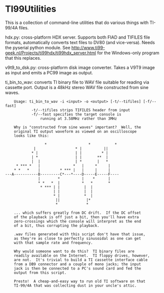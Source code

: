 # TI99Utilities

This is a collection of command-line utilities that do various things with
TI-99/4A files.

hdx.py:		cross-platform HDX server.  Supports both FIAD and TIFILES
		file formats, automatically converts text files to DV80
		(and vice-versa).  Needs the pyserial python module.  See
		http://www.ti99-geek.nl/Projects/ti99hdx/ti99hdx_server.html
		for the Windows-only program that this replaces.

v9t9_to_dsk.py:	cross-platform disk image converter.  Takes a V9T9 image as
		input and emits a PC99 image as output.

ti_bin_to_wav:	converts TI binary file to WAV file suitable for reading via
		cassette port.  Output is a 48kHz stereo WAV file constructed
		from sine waves.

		Usage: ti_bin_to_wav -i <input> -o <output> [-t/--tifiles] [-f/--fast]
				-t/--tifiles strips TIFILES header from input
				-f/--fast specifies the target console is
					running at 3.58MHz rather than 3MHz

		Why is "constructed from sine waves" important?  Well, the
		original TI output waveform as viewed on an oscilloscope
		looks like this:

		              *                   *           *
                 |                  * |          ||
                * |                 | |         * |
                | *                 | |       **  |
                |  |                | *       |   *
         * *** *   |               *   |     *     |
        * *   *    |         * *** |   |     |     |
    ---A-----------B---------C*---*----D-----E-----F----
                   |        *          |    *      |
                   * *   *  |          *   *       *
                    * *** | |           |  |
                          | |           |  |
                          * |           *  |
                           ||            |*
                           *             *

		... which suffers greatly from DC drift.  If the DC offset
		of the playback is off just a bit, then you'll have extra
		zero-crossings which the console will interpret as the end
		of a bit, thus corrupting the playback.

		.wav files generated with this script don't have that issue,
		as they're as close to perfectly sinusoidal as one can get
		with that sample rate and frequency.

		Why would someone want to do this?  TI binary files are
		readily available on the Internet.  TI floppy drives, however,
		are not.  It's trivial to build a TI cassette interface cable
		from a DB9 connector and a couple of mono jacks; the input
		jack is then be connected to a PC's sound card and fed the
		output from this script.

		Presto!  A cheap-and-easy way to run old TI software on that
		TI-99/4A that was collecting dust in your uncle's attic.

